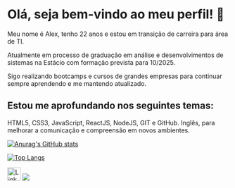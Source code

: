
# Olá, seja bem-vindo ao meu perfil! 👋

Meu nome é Alex, tenho 22 anos e estou em transição de carreira para área de TI.

Atualmente em processo de graduação em análise e desenvolvimentos de sistemas na Estácio com formação prevista para 10/2025.

Sigo realizando bootcamps e cursos de grandes empresas para continuar sempre aprendendo e me mantendo atualizado. 

## Estou me aprofundando nos seguintes temas: 
HTML5, CSS3, JavaScript, ReactJS, NodeJS, GIT e GitHub.
Inglês, para melhorar a comunicação e compreensão em novos ambientes.

[![Anurag's GitHub stats](https://github-readme-stats.vercel.app/api?username=alexjjunio&show_icons=true&theme=light)](https://github.com/AlexJjunio)

[![Top Langs](https://github-readme-stats.vercel.app/api/top-langs/?username=alexjjunio&layout=compact)](https://github.com/AlexJjunio)

[<img src='https://img.shields.io/badge/LinkedIn-0077B5?style=for-the-badge&logo=linkedin&logoColor=white' alt='Linkedin' height='30'>](https://www.linkedin.com/in/alexjjunio/)
<a href="https://www.instagram.com/alex_jjunio" target="_blank"><img src="https://img.shields.io/badge/-Instagram-%23E4405F?style=for-the-badge&logo=instagram&logoColor=white" target="_blank"></a>
